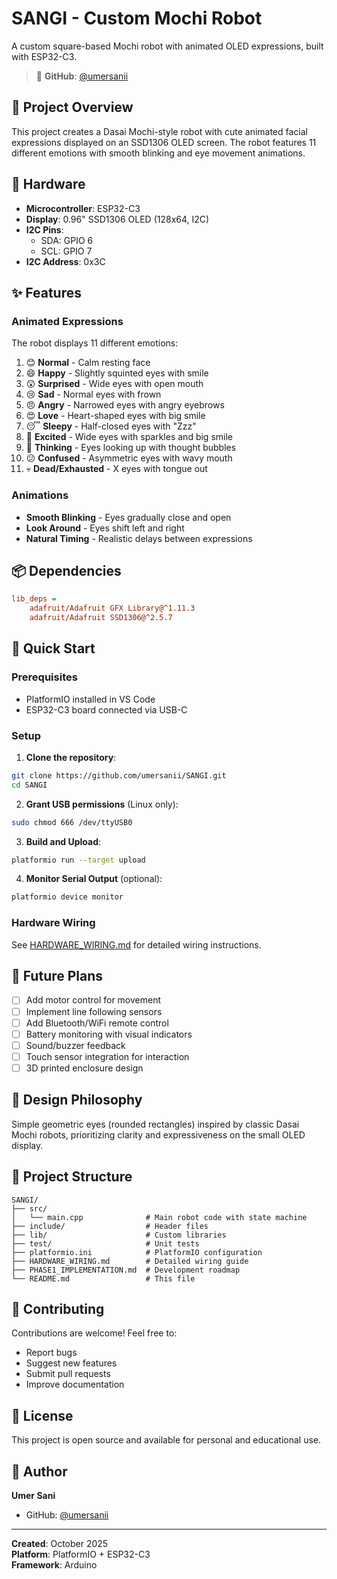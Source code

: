 # SANGI - Custom Mochi Robot

A custom square-based Mochi robot with animated OLED expressions, built with ESP32-C3.

> 🔗 **GitHub**: [@umersanii](https://github.com/umersanii)

## 🤖 Project Overview

This project creates a Dasai Mochi-style robot with cute animated facial expressions displayed on an SSD1306 OLED screen. The robot features 11 different emotions with smooth blinking and eye movement animations.

## 🔧 Hardware

- **Microcontroller**: ESP32-C3
- **Display**: 0.96" SSD1306 OLED (128x64, I2C)
- **I2C Pins**: 
  - SDA: GPIO 6
  - SCL: GPIO 7
- **I2C Address**: 0x3C

## ✨ Features

### Animated Expressions
The robot displays 11 different emotions:

1. 😊 **Normal** - Calm resting face
2. 😄 **Happy** - Slightly squinted eyes with smile
3. 😲 **Surprised** - Wide eyes with open mouth
4. 😢 **Sad** - Normal eyes with frown
5. 😠 **Angry** - Narrowed eyes with angry eyebrows
6. 😍 **Love** - Heart-shaped eyes with big smile
7. 😴 **Sleepy** - Half-closed eyes with "Zzz"
8. 🤩 **Excited** - Wide eyes with sparkles and big smile
9. 🤔 **Thinking** - Eyes looking up with thought bubbles
10. 😕 **Confused** - Asymmetric eyes with wavy mouth
11. 💀 **Dead/Exhausted** - X eyes with tongue out

### Animations
- **Smooth Blinking** - Eyes gradually close and open
- **Look Around** - Eyes shift left and right
- **Natural Timing** - Realistic delays between expressions

## 📦 Dependencies

```ini
lib_deps = 
    adafruit/Adafruit GFX Library@^1.11.3
    adafruit/Adafruit SSD1306@^2.5.7
```

## 🚀 Quick Start

### Prerequisites
- PlatformIO installed in VS Code
- ESP32-C3 board connected via USB-C

### Setup

1. **Clone the repository**:
```bash
git clone https://github.com/umersanii/SANGI.git
cd SANGI
```

2. **Grant USB permissions** (Linux only):
```bash
sudo chmod 666 /dev/ttyUSB0
```

3. **Build and Upload**:
```bash
platformio run --target upload
```

4. **Monitor Serial Output** (optional):
```bash
platformio device monitor
```

### Hardware Wiring
See [HARDWARE_WIRING.md](HARDWARE_WIRING.md) for detailed wiring instructions.

## 📐 Future Plans

- [ ] Add motor control for movement
- [ ] Implement line following sensors
- [ ] Add Bluetooth/WiFi remote control
- [ ] Battery monitoring with visual indicators
- [ ] Sound/buzzer feedback
- [ ] Touch sensor integration for interaction
- [ ] 3D printed enclosure design

## 🎨 Design Philosophy

Simple geometric eyes (rounded rectangles) inspired by classic Dasai Mochi robots, prioritizing clarity and expressiveness on the small OLED display.

## 📁 Project Structure

```
SANGI/
├── src/
│   └── main.cpp              # Main robot code with state machine
├── include/                  # Header files
├── lib/                      # Custom libraries
├── test/                     # Unit tests
├── platformio.ini            # PlatformIO configuration
├── HARDWARE_WIRING.md        # Detailed wiring guide
├── PHASE1_IMPLEMENTATION.md  # Development roadmap
└── README.md                 # This file
```

## 🤝 Contributing

Contributions are welcome! Feel free to:
- Report bugs
- Suggest new features
- Submit pull requests
- Improve documentation

## 📄 License

This project is open source and available for personal and educational use.

## 👤 Author

**Umer Sani**
- GitHub: [@umersanii](https://github.com/umersanii)

---

**Created**: October 2025  
**Platform**: PlatformIO + ESP32-C3  
**Framework**: Arduino